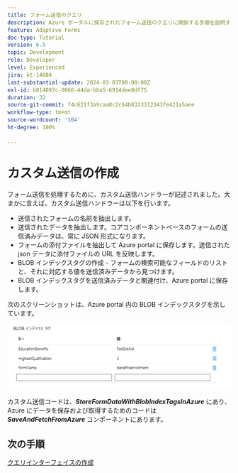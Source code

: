 ```yaml
---
title: フォーム送信のクエリ
description: Azure ポータルに保存されたフォーム送信のクエリに関係する手順を説明するマルチパートチュートリアル
feature: Adaptive Forms
doc-type: Tutorial
version: 6.5
topic: Development
role: Developer
level: Experienced
jira: kt-14884
last-substantial-update: 2024-03-03T00:00:00Z
exl-id: b814097c-0066-44da-bba5-6914dee0df75
duration: 32
source-git-commit: f4c621f3a9caa8c2c64b8323312343fe421a5aee
workflow-type: tm+mt
source-wordcount: '164'
ht-degree: 100%

---
```


# カスタム送信の作成

フォーム送信を処理するために、カスタム送信ハンドラーが記述されました。大まかに言えば、カスタム送信ハンドラーは以下を行います。

* 送信されたフォームの名前を抽出します。
* 送信されたデータを抽出します。コアコンポーネントベースのフォームの送信済みデータは、常に JSON 形式になります。
* フォームの添付ファイルを抽出して Azure portal に保存します。送信された json データに添付ファイルの URL を反映します。
* BLOB インデックスタグの作成 - フォームの検索可能なフィールドのリストと、それに対応する値を送信済みデータから見つけます。
* BLOB インデックスタグを送信済みデータと関連付け、Azure portal に保存します。

次のスクリーンショットは、Azure portal 内の BLOB インデックスタグを示しています。

![blob-index-tags](assets/blob-index-tags.png)

カスタム送信コードは、**_StoreFormDataWithBlobIndexTagsInAzure_** にあり、Azure にデータを保存および取得するためのコードは **_SaveAndFetchFromAzure_** コンポーネントにあります。

## 次の手順

[クエリインターフェイスの作成](./part3.md)
